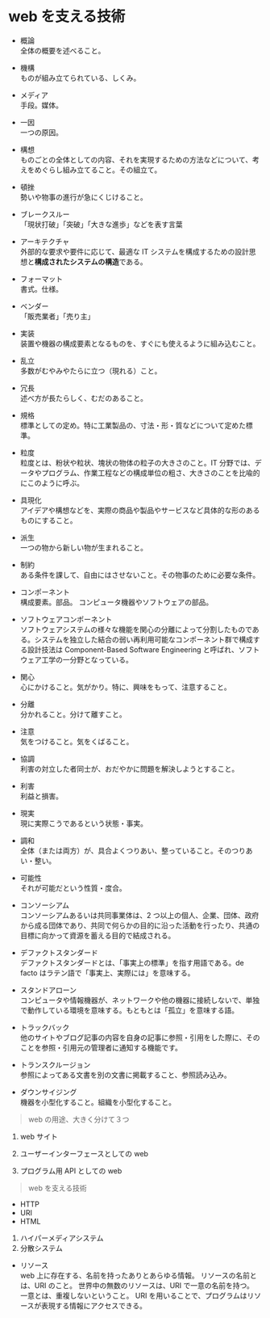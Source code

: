 # web を支える技術

- 概論  
  全体の概要を述べること。

- 機構  
  ものが組み立てられている、しくみ。

- メディア  
  手段。媒体。

- 一因  
  一つの原因。

- 構想  
  ものごとの全体としての内容、それを実現するための方法などについて、考えをめぐらし組み立てること。その組立て。

- 頓挫  
  勢いや物事の進行が急にくじけること。

- ブレークスルー  
  「現状打破」「突破」「大きな進歩」などを表す言葉

- アーキテクチャ  
  外部的な要求や要件に応じて、最適な IT システムを構成するための設計思想と**構成されたシステムの構造**である。

- フォーマット  
  書式。仕様。

- ベンダー  
  「販売業者」「売り主」

- 実装  
  装置や機器の構成要素となるものを、すぐにも使えるように組み込むこと。

- 乱立  
  多数がむやみやたらに立つ（現れる）こと。

- 冗長  
  述べ方が長たらしく、むだのあること。

- 規格  
  標準としての定め。特に工業製品の、寸法・形・質などについて定めた標準。

- 粒度  
  粒度とは、粉状や粒状、塊状の物体の粒子の大きさのこと。IT 分野では、データやプログラム、作業工程などの構成単位の粗さ、大きさのことを比喩的にこのように呼ぶ。

- 具現化  
  アイデアや構想などを、実際の商品や製品やサービスなど具体的な形のあるものにすること。

- 派生  
  一つの物から新しい物が生まれること。

- 制約  
  ある条件を課して、自由にはさせないこと。その物事のために必要な条件。

- コンポーネント  
  構成要素。部品。
  コンピュータ機器やソフトウェアの部品。

- ソフトウェアコンポーネント  
  ソフトウェアシステムの様々な機能を関心の分離によって分割したものである。システムを独立した結合の弱い再利用可能なコンポーネント群で構成する設計技法は Component-Based Software Engineering と呼ばれ、ソフトウェア工学の一分野となっている。

- 関心  
  心にかけること。気がかり。特に、興味をもって、注意すること。

- 分離  
  分かれること。分けて離すこと。

- 注意  
  気をつけること。気をくばること。

- 協調  
  利害の対立した者同士が、おだやかに問題を解決しようとすること。

- 利害  
  利益と損害。

- 現実  
  現に実際こうであるという状態・事実。

- 調和  
  全体（または両方）が、具合よくつりあい、整っていること。そのつりあい・整い。

- 可能性  
  それが可能だという性質・度合。

- コンソーシアム  
  コンソーシアムあるいは共同事業体は、2 つ以上の個人、企業、団体、政府から成る団体であり、共同で何らかの目的に沿った活動を行ったり、共通の目標に向かって資源を蓄える目的で結成される。

- デファクトスタンダード  
  デファクトスタンダードとは、「事実上の標準」を指す用語である。de facto はラテン語で「事実上、実際には」を意味する。

- スタンドアローン  
  コンピュータや情報機器が、ネットワークや他の機器に接続しないで、単独で動作している環境を意味する。もともとは「孤立」を意味する語。

- トラックバック  
  他のサイトやブログ記事の内容を自身の記事に参照・引用をした際に、そのことを参照・引用元の管理者に通知する機能です。

- トランスクルージョン  
  参照によってある文書を別の文書に掲載すること、参照読み込み。

- ダウンサイジング  
  機器を小型化すること。組織を小型化すること。

> web の用途、大きく分けて３つ

1. web サイト

1. ユーザーインターフェースとしての web

1. プログラム用 API としての web

> web を支える技術

- HTTP
- URI
- HTML

1. ハイパーメディアシステム
1. 分散システム

- リソース  
  web 上に存在する、名前を持ったありとあらゆる情報。
  リソースの名前とは、URI のこと。
  世界中の無数のリソースは、URI で一意の名前を持つ。
  一意とは、重複しないということ。
  URI を用いることで、プログラムはリソースが表現する情報にアクセスできる。
